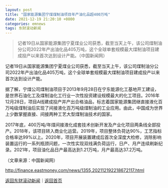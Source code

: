 ```yaml
---
layout: post
title: "国家能源集团宁煤煤制油项目年产油化品超400万吨"
date: 2021-12-19 21:20:10 +0800
categories: emnews
tags: 东财滚动新闻
---
```

> 记者19日从国家能源集团宁夏煤业公司获悉，截至当天上午，该公司煤制油分公司2022年产出油化品405万吨，这个全球单套规模最大煤制油项目建成投产以来首次达到设计产能。（中国新闻网）

<p>记者19日从国家能源集团宁夏煤业公司获悉，截至当天上午，该公司煤制油分公司2022年产出油化品405万吨，这个全球单套规模最大煤制油项目建成投产以来首次达到设计产能。</p>
 <p>据了解，宁煤公司煤制油项目于2013年9月28日在宁东能源化工基地开工建设，是世界石油化工及煤制油化工行业一次性投资建设规模最大的化工项目。2016年12月28日，项目A线建成投产并产出合格油品，标志着国家能源集团继直接液化百万吨级煤制油后实现了间接液化百万吨级煤制油的工业应用。由此，中国成为世界上少数掌握直接、间接两种工艺大型煤制油技术的国家。</p>
 <p>2017年底，400万吨/年煤间接液化成套技术创新开发及产业化项目两条线全部投产。2018年，该项目转入商业化运营。2019年，项目整体负荷达90%，工艺指标合格率达99%以上。2020年，项目开展装置建成后首次全深度大检修，消除影响装置运行的一系列瓶颈问题，一次性实现双线满负荷运行，日产、月产连续刷新纪录。2021年，项目油化品日产最高达到1.21万吨，月产最高达37.2万吨。</p><p class="em_media">（文章来源：中国新闻网）</p>

<http://finance.eastmoney.com/news/1355,202112192218672117.html>

[返回东财滚动新闻](//finews.withounder.com/emnews/)｜[返回首页](//finews.withounder.com/)